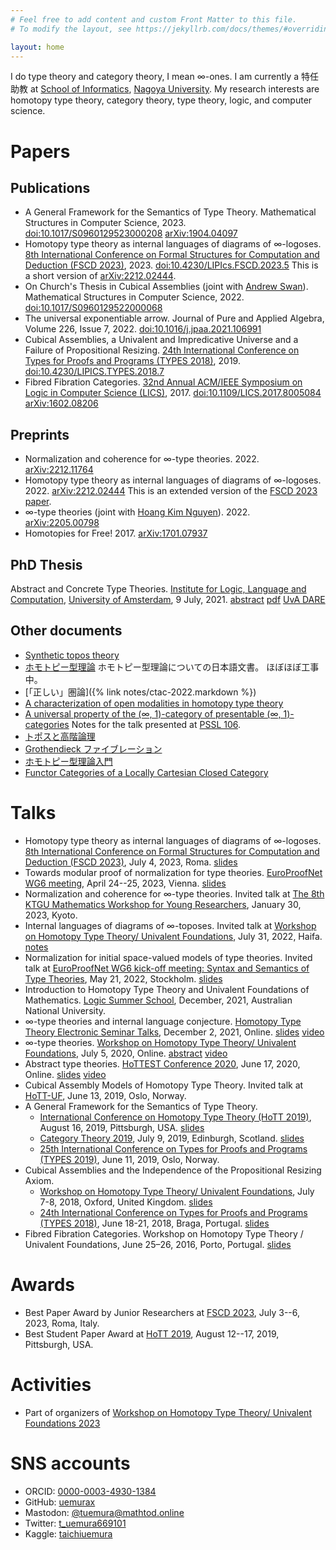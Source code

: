 ```yaml
---
# Feel free to add content and custom Front Matter to this file.
# To modify the layout, see https://jekyllrb.com/docs/themes/#overriding-theme-defaults

layout: home
---
```


I do type theory and category theory, I mean ∞-ones.
I am currently a 特任助教 at [School of Informatics](https://www.i.nagoya-u.ac.jp/), [Nagoya University](https://www.nagoya-u.ac.jp/).
My research interests are
homotopy type theory,
category theory,
type theory,
logic,
and
computer science.

# Papers #

## Publications ##

*   A General Framework for the Semantics of Type Theory.
    Mathematical Structures in Computer Science,
    2023.
    [doi:10.1017/S0960129523000208](https://doi.org/10.1017/S0960129523000208)
    [arXiv:1904.04097](https://arxiv.org/abs/1904.04097)
*   Homotopy type theory as internal languages of diagrams of ∞-logoses.
    [8th International Conference on Formal Structures for Computation and Deduction (FSCD 2023)][fscd2023],
    2023.
    [doi:10.4230/LIPIcs.FSCD.2023.5][fscd2023paper]
    This is a short version of [arXiv:2212.02444][].
*   On Church's Thesis in Cubical Assemblies (joint with [Andrew Swan][andrew_swan]).
    Mathematical Structures in Computer Science,
    2022.
    [doi:10.1017/S0960129522000068](https://doi.org/10.1017/S0960129522000068)
*   The universal exponentiable arrow.
    Journal of Pure and Applied Algebra,
    Volume 226, Issue 7, 2022.
    [doi:10.1016/j.jpaa.2021.106991](https://doi.org/10.1016/j.jpaa.2021.106991)
*   Cubical Assemblies, a Univalent and Impredicative Universe and a Failure of Propositional Resizing.
    [24th International Conference on Types for Proofs and Programs (TYPES 2018)](https://types2018.projj.eu/),
    2019.
    [doi:10.4230/LIPICS.TYPES.2018.7](https://doi.org/10.4230/LIPICS.TYPES.2018.7)
*   Fibred Fibration Categories.
    [32nd Annual ACM/IEEE Symposium on Logic in Computer Science (LICS)](https://lics.siglog.org/lics17/),
    2017.
    [doi:10.1109/LICS.2017.8005084](http://doi.org/10.1109/LICS.2017.8005084)
    [arXiv:1602.08206](https://arxiv.org/abs/1602.08206)

[andrew_swan]: https://awswan.github.io/
[fscd2023]: https://easyconferences.eu/fscd2023/
[fscd2023paper]: https://doi.org/10.4230/LIPIcs.FSCD.2023.5

## Preprints ##

*   Normalization and coherence for ∞-type theories.
    2022.
    [arXiv:2212.11764](https://arxiv.org/abs/2212.11764)
*   Homotopy type theory as internal languages of diagrams of ∞-logoses.
    2022.
    [arXiv:2212.02444][]
    This is an extended version of the [FSCD 2023 paper][fscd2023paper].
*   ∞-type theories (joint with [Hoang Kim Nguyen][hoang_kim_nguyen]).
    2022.
    [arXiv:2205.00798](https://arxiv.org/abs/2205.00798)
*   Homotopies for Free!
    2017.
    [arXiv:1701.07937](https://arxiv.org/abs/1701.07937)

[hoang_kim_nguyen]: https://hk-nguyen-math.github.io/
[arXiv:2212.02444]: https://arxiv.org/abs/2212.02444

## PhD Thesis ##

Abstract and Concrete Type Theories.
[Institute for Logic, Language and Computation](https://www.illc.uva.nl/),
[University of Amsterdam](https://www.uva.nl/),
9 July, 2021.
[abstract](https://www.illc.uva.nl/cms/publication/5287?showAbstract=1)
[pdf](https://eprints.illc.uva.nl/id/document/12150)
[UvA DARE](https://hdl.handle.net/11245.1/41ff0b60-64d4-4003-8182-c244a9afab3b)

## Other documents ##

*   [Synthetic topos theory](https://uemurax.github.io/synthetic-topos-theory/)
*   [ホモトピー型理論](https://uemurax.github.io/hott-ja/index.html)
    ホモトピー型理論についての日本語文書。
    ほぼほぼ工事中。
*   [「正しい」圏論]({% link notes/ctac-2022.markdown %})
*   [A characterization of open modalities in homotopy type theory](pdfs/characterization-of-open-modalities.pdf)
*   [A universal property of the (∞, 1)-category of presentable (∞, 1)-categories](pdfs/universal-property-of-pr.pdf)
    Notes for the talk presented at [PSSL 106](http://www.math.muni.cz/~bourkej/PSSL106.html).
*   [トポスと高階論理](pdfs/topos-and-hol.pdf)
*   [Grothendieck ファイブレーション](pdfs/grothendieck-fibrations-ja.pdf)
*   [ホモトピー型理論入門](pdfs/hott-intro-ja.pdf)
*   [Functor Categories of a Locally Cartesian Closed Category](pdfs/functor-categories-of-lccc.pdf)

# Talks #

*   Homotopy type theory as internal languages of diagrams of ∞-logoses.
    [8th International Conference on Formal Structures for Computation and Deduction (FSCD 2023)][fscd2023],
    July 4, 2023, Roma.
    [slides](pdfs/fscd-2023-slides.pdf)
*   Towards modular proof of normalization for type theories.
    [EuroProofNet WG6 meeting](https://europroofnet.github.io/wg6-vienna/),
    April 24--25, 2023, Vienna.
    [slides](pdfs/wg6-2023-04-slides.pdf)
*   Normalization and coherence for ∞-type theories.
    Invited talk at [The 8th KTGU Mathematics Workshop for Young Researchers](https://www.math.kyoto-u.ac.jp/workshop/ktgu_yr/8thWorkshop/),
    January 30, 2023, Kyoto.
*   Internal languages of diagrams of ∞-toposes.
    Invited talk at [Workshop on Homotopy Type Theory/ Univalent Foundations](https://hott-uf.github.io/2022/),
    July 31, 2022, Haifa.
    [notes](pdfs/hott-uf-2022-notes.pdf)
*   Normalization for initial space-valued models of type theories.
    Invited talk at [EuroProofNet WG6 kick-off meeting: Syntax and Semantics of Type Theories](https://europroofnet.github.io/wg6-kickoff-stockholm/),
    May 21, 2022, Stockholm.
    [slides](https://europroofnet.github.io/assets/wg6/stockholm-kickoff-slides/uemura-europroofnet-stockholm-slides.pdf)
*   Introduction to Homotopy Type Theory and Univalent Foundations of Mathematics.
    [Logic Summer School](http://lss.cecs.anu.edu.au/),
    December, 2021, Australian National University.
*   ∞-type theories and internal language conjecture.
    [Homotopy Type Theory Electronic Seminar Talks](https://uwo.ca/math/faculty/kapulkin/seminars/hottest.html),
    December 2, 2021, Online.
    [slides](https://uwo.ca/math/faculty/kapulkin/seminars/hottestfiles/Uemura-2021-12-02-HoTTEST.pdf)
    [video](https://www.youtube.com/watch?v=DY42DgCxQls)
*   ∞-type theories.
    [Workshop on Homotopy Type Theory/ Univalent Foundations](https://hott-uf.github.io/2020/),
    July 5, 2020, Online.
    [abstract](https://hott-uf.github.io/2020/HoTTUF_2020_paper_4.pdf)
    [video](https://www.youtube.com/watch?v=DEchgzYw3qE)
*   Abstract type theories.
    [HoTTEST Conference 2020](https://www.uwo.ca/math/faculty/kapulkin/seminars/hottest_conference_2020.html),
    June 17, 2020, Online.
    [slides](https://www.uwo.ca/math/faculty/kapulkin/seminars/hottestfiles/Uemura-2020-06-17-HoTTEST.pdf)
    [video](https://www.youtube.com/watch?v=8o8cEUxWAjE)
*   Cubical Assembly Models of Homotopy Type Theory.
    Invited talk at [HoTT-UF](https://cas.oslo.no/hott-uf/),
    June 13, 2019, Oslo, Norway.
*   A General Framework for the Semantics of Type Theory.
    *   [International Conference on Homotopy Type Theory (HoTT 2019)][hott2019],
        August 16, 2019, Pittsburgh, USA.
        [slides](https://hott.github.io/HoTT-2019//conf-slides/Uemura.pdf)
    *   [Category Theory 2019](http://conferences.inf.ed.ac.uk/ct2019/),
        July 9, 2019, Edinburgh, Scotland.
        [slides](http://conferences.inf.ed.ac.uk/ct2019/slides/7.pdf)
    *   [25th International Conference on Types for Proofs and Programs (TYPES 2019)](https://cas.oslo.no/types2019/),
        June 11, 2019, Oslo, Norway.
*   Cubical Assemblies and the Independence of the Propositional Resizing Axiom.
    *   [Workshop on Homotopy Type Theory/ Univalent Foundations](https://hott-uf.github.io/2018/),
        July 7-8, 2018, Oxford, United Kingdom.
        [slides](https://hott-uf.github.io/2018/slides/UemuraHoTTUF2018.pdf)
    *   [24th International Conference on Types for Proofs and Programs (TYPES 2018)](https://types2018.projj.eu/),
        June 18-21, 2018, Braga, Portugal.
        [slides](https://www.dropbox.com/sh/shr2fpv4r08pvj0/AABcV-C_-uUXsqO6Z95DSVLYa/Jun18?dl=0&preview=Uemura(abstract%25233).pdf)
*   Fibred Fibration Categories.
    Workshop on Homotopy Type Theory / Univalent Foundations,
    June 25–26, 2016, Porto, Portugal.
    [slides](pdfs/hott-uf-2016-slides.pdf)

[hott2019]: https://hott.github.io/HoTT-2019/

# Awards #

*   Best Paper Award by Junior Researchers at
    [FSCD 2023][fscd2023],
    July 3--6, 2023, Roma, Italy.
*   Best Student Paper Award at
    [HoTT 2019][hott2019],
    August 12--17, 2019, Pittsburgh, USA.

# Activities #

*   Part of organizers of [Workshop on Homotopy Type Theory/ Univalent Foundations 2023](https://hott-uf.github.io/2023/)

# SNS accounts #

* ORCID: [0000-0003-4930-1384](https://orcid.org/0000-0003-4930-1384)
* GitHub: [uemurax](https://github.com/uemurax)
* Mastodon: <a rel="me" href="https://mathtod.online/@tuemura">@tuemura@mathtod.online</a>
* Twitter: [t_uemura669101](https://twitter.com/t_uemura669101)
* Kaggle: [taichiuemura](https://www.kaggle.com/taichiuemura)
